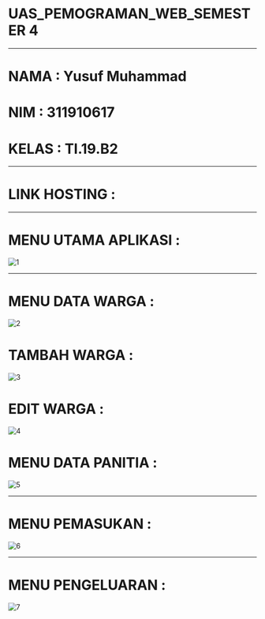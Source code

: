 # UAS_PEMOGRAMAN_WEB_SEMESTER 4
<hr>

# NAMA          : Yusuf Muhammad
# NIM           : 311910617
# KELAS         : TI.19.B2

<hr>

# LINK HOSTING : 

<hr>

# MENU UTAMA APLIKASI :
![1](https://user-images.githubusercontent.com/81587959/126317801-4355f0a7-1714-4ead-b585-796fb4f7d6c9.PNG)

<hr>

# MENU DATA WARGA :
![2](https://user-images.githubusercontent.com/81587959/126317860-c2d9b294-d1ec-4349-a856-8bb1d36e36f2.PNG)

# TAMBAH WARGA :
![3](https://user-images.githubusercontent.com/81587959/126317939-a17e6223-4600-4767-8945-2e8e1ecc0a71.PNG)

# EDIT WARGA :
![4](https://user-images.githubusercontent.com/81587959/126317975-9c898e7d-c05a-47a9-b431-b41707d1c3e3.PNG)

<h>

# MENU DATA PANITIA :
  ![5](https://user-images.githubusercontent.com/81587959/126318074-20f41e6d-b431-4362-a2b4-8b2641049fed.PNG)
<hr>
  
# MENU PEMASUKAN :
![6](https://user-images.githubusercontent.com/81587959/126318146-4d0002e1-b3bf-491a-9ce9-1fdffd4849c5.PNG)
  
<hr>

# MENU PENGELUARAN :
![7](https://user-images.githubusercontent.com/81587959/126318197-c995a45e-2e41-43e3-acd5-61cce79b9c0d.PNG)

  

  
  
  
  
  
  
  
  
  
  
  
